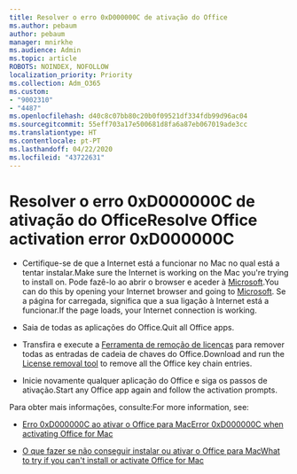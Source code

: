 ```yaml
---
title: Resolver o erro 0xD000000C de ativação do Office
ms.author: pebaum
author: pebaum
manager: mnirkhe
ms.audience: Admin
ms.topic: article
ROBOTS: NOINDEX, NOFOLLOW
localization_priority: Priority
ms.collection: Adm_O365
ms.custom:
- "9002310"
- "4487"
ms.openlocfilehash: d40c8c07bb80c20b0f09521df334fdb99d96ac04
ms.sourcegitcommit: 55eff703a17e500681d8fa6a87eb067019ade3cc
ms.translationtype: HT
ms.contentlocale: pt-PT
ms.lasthandoff: 04/22/2020
ms.locfileid: "43722631"
---
```

# <a name="resolve-office-activation-error-0xd000000c"></a><span data-ttu-id="a156b-102">Resolver o erro 0xD000000C de ativação do Office</span><span class="sxs-lookup"><span data-stu-id="a156b-102">Resolve Office activation error 0xD000000C</span></span>

- <span data-ttu-id="a156b-103">Certifique-se de que a Internet está a funcionar no Mac no qual está a tentar instalar.</span><span class="sxs-lookup"><span data-stu-id="a156b-103">Make sure the Internet is working on the Mac you're trying to install on.</span></span> <span data-ttu-id="a156b-104">Pode fazê-lo ao abrir o browser e aceder à [Microsoft](https://www.microsoft.com).</span><span class="sxs-lookup"><span data-stu-id="a156b-104">You can do this by opening your Internet browser and going to [Microsoft](https://www.microsoft.com).</span></span> <span data-ttu-id="a156b-105">Se a página for carregada, significa que a sua ligação à Internet está a funcionar.</span><span class="sxs-lookup"><span data-stu-id="a156b-105">If the page loads, your Internet connection is working.</span></span>

- <span data-ttu-id="a156b-106">Saia de todas as aplicações do Office.</span><span class="sxs-lookup"><span data-stu-id="a156b-106">Quit all Office apps.</span></span>

- <span data-ttu-id="a156b-107">Transfira e execute a [Ferramenta de remoção de licenças](https://go.microsoft.com/fwlink/?linkid=849815) para remover todas as entradas de cadeia de chaves do Office.</span><span class="sxs-lookup"><span data-stu-id="a156b-107">Download and run the [License removal tool](https://go.microsoft.com/fwlink/?linkid=849815) to remove all the Office key chain entries.</span></span>

- <span data-ttu-id="a156b-108">Inicie novamente qualquer aplicação do Office e siga os passos de ativação.</span><span class="sxs-lookup"><span data-stu-id="a156b-108">Start any Office app again and follow the activation prompts.</span></span>

<span data-ttu-id="a156b-109">Para obter mais informações, consulte:</span><span class="sxs-lookup"><span data-stu-id="a156b-109">For more information, see:</span></span>

- [<span data-ttu-id="a156b-110">Erro 0xD000000C ao ativar o Office para Mac</span><span class="sxs-lookup"><span data-stu-id="a156b-110">Error 0xD000000C when activating Office for Mac</span></span>](https://support.office.com/article/error-0xd000000c-when-activating-office-for-mac-da865931-4658-4829-ba2d-8133390c6d25)

- [<span data-ttu-id="a156b-111">O que fazer se não conseguir instalar ou ativar o Office para Mac</span><span class="sxs-lookup"><span data-stu-id="a156b-111">What to try if you can't install or activate Office for Mac</span></span>](https://support.office.com/article/what-to-try-if-you-can-t-install-or-activate-office-for-mac-5efba2b4-b1e6-4e5f-bf3c-6ab945d03dea)
